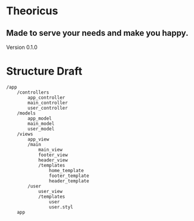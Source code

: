 # Theoricus

## Made to serve your needs and make you happy.

Version 0.1.0

# Structure  Draft

	/app
		/controllers
			app_controller
			main_controller
			user_controller
		/models
			app_model
			main_model
			user_model
		/views
			app_view
			/main
				main_view
				footer_view
				header_view
				/templates
					home_template
					footer_template
					header_template
			/user
				user_view
				/templates
					user
					user.styl
		app